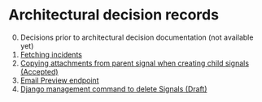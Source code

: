 # Architectural decision records

0. Decisions prior to architectural decision documentation (not available yet)
1. [Fetching incidents](./0001-copying-attachments-from-parent-signal-when-creating-child-signals.md)
2. [Copying attachments from parent signal when creating child signals (Accepted)](./0001-copying-attachments-from-parent-signal-when-creating-child-signals.md)
3. [Email Preview endpoint](./0002-email_preview.md)
4. [Django management command to delete Signals (Draft)](./0003-management_command_delete_signals.md)